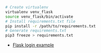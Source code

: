 
```bash
# Create virtualenv
virtualenv venv_flask
source venv_flask/bin/activate
# Install requirements.txt file
pip install -r /path/to/requirements.txt
# Generate requirements.txt
pip3 freeze > requirements.txt
```

- [Flask login example](https://github.com/shihanng/flask-login-example)
